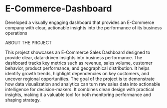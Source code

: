 # E-Commerce-Dashboard
Developed a visually engaging dashboard that provides an E-Commerce company with clear, actionable insights into the performance of its business operations

ABOUT THE PROJECT

This project showcases an E-Commerce Sales Dashboard designed to provide clear, data-driven insights into business performance. The dashboard tracks key metrics such as revenue, sales volume, customer behavior, product performance, and geographical distribution. It helps identify growth trends, highlight dependencies on key customers, and uncover regional opportunities.
The goal of the project is to demonstrate how data visualization and analytics can turn raw sales data into actionable intelligence for decision-makers. It combines clean design with practical insights, making it a valuable tool for both monitoring performance and shaping strategy.
